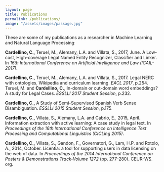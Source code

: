 ```yaml
---
layout: page
title: Publications
permalink: /publications/
image: "/assets/images/passage.jpg"
---
```


These are some of my publications as a researcher in Machine Learning and
Natural Language Processing:

**Cardellino, C.**, Teruel, M., Alemany, L.A. and Villata, S., 2017, June. A
Low-cost, High-coverage Legal Named Entity Recognizer, Classifier and Linker.
In _16th International Conference on Artificial Intelligence and Law
(ICAIL-2017)_.

**Cardellino, C.**, Teruel, M., Alemany, L.A. and Villata, S., 2017. Legal
NERC with ontologies, Wikipedia and curriculum learning. _EACL 2017_, p.254.
Teruel, M. and **Cardellino, C.**, In-domain or out-domain word embeddings? A
study for Legal Cases. _ESSLLI 2017 Student Session_, p.232.

**Cardellino, C.**, A Study of Semi-Supervised Spanish Verb Sense
Disambiguation. _ESSLLI 2015 Student Session_, p.175. 

**Cardellino, C.**, Villata, S., Alemany, L.A. and Cabrio, E., 2015, April.
Information extraction with active learning: A case study in legal text. In
_Proceedings of the 16th International Conference on Intelligence Text
Processing and Computational Linguistics (CICLing 2015)_.

**Cardellino, C.**, Villata, S., Gandon, F., Governatori, G., Lam, H.P. and
Rotolo, A., 2014, October. Licentia: a tool for supporting users in data
licensing on the web of data. In _Proceedings of the 2014 International
Conference on Posters & Demonstrations Track-Volume 1272_ (pp. 277-280).
CEUR-WS. org.

